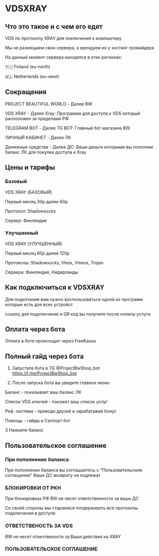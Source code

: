# VDSXRAY
## Что это такое и с чем его едят

VDS по протоколу XRAY для поключения к компьютеру

Мы не размещаем свои сервера, а арендуем их у
хостинг провайдера 

На данный момент сервера находятся в этих регионах:

🇫🇮 Finland (eu-north)

🇳🇱 Netherlands (eu-west)



## Сокращения

PROJECT BEAUTIFUL WORLD - Далее BW

VDS XRAY - Далее Xray: Программа для доступа 
к VDS который расположен за пределами РФ

TELEGRAM BOT - Далее TG BOT: Главный бот магазина BW

ЛИЧНЫЙ КАБИНЕТ - Далее ЛК

Денежные средства - Далее ДС: Ваши деньги которыми
вы пополнии баланс ЛК для покупки доступа к Xray

## Цены и тарифы

### Базовый 

VDS XRAY (БАЗОВЫЙ)

Первый месяц 30р далее 60р

Протокол: Shadowsocks

Сервер: Финляндия

### Улучшенный

VDS XRAY (УЛУЧШЕННЫЙ)

Первый месяц 60р далее 120р

Протоколы: Shadowsocks, Vless, Vmess, Trojan

Сервера: Финляндия, Нидерланды


## Как подключиться к VDSXRAY

Для подклчения вам нужно воспользоваться одной из
программ которые есть для всех устройст

ссылку для подключение и QR код вы получите после 
оплаты услуги

## Оплата через бота

Оплата в боте происходит через FreeKassa

## Полный гайд через бота

1. Запустите бота в TG @ProjectBwShop_bot
https://t.me/ProjectBwShop_bot

2. После запуска бота вы увидите главное меню

Баланс - показывает ваш баланс ЛК

Список VDS ключей - покажет ваш список услуг

Реф. система - приводи друзей и зарабатывай бонус 

Помощь - гайды и Саппорт бот

3 Нажиите баланс


## Пользовательское соглашение 

### При пополнение баланса 

При пополнении баланса вы соглашаетесь с "Пользовательским соглащение"
Ваши ДС возврату не подлежат

### БЛОКИРОВКИ ОТ РКН

При блокировках РФ BW не несет ответственности
за ваши ДС

Со своей стороны мы стараемся потдерживать все 
протоколы подключения в доступе

### ОТВЕТСТВЕНОСТЬ ЗА VDS

BW не несет отвечтвености за Ваши действия на XRAY


### ПОЛЬЗОВАТЕЛЬСКОЕ СОГЛАШЕНИЕ
